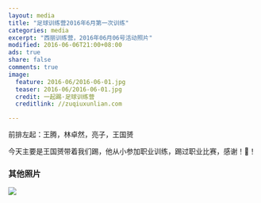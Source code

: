 ```yaml
---
layout: media
title: "足球训练营2016年6月第一次训练"
categories: media
excerpt: "西丽训练营，2016年06月06号活动照片"
modified: 2016-06-06T21:00+08:00
ads: true
share: false
comments: true
image:
  feature: 2016-06/2016-06-01.jpg
  teaser: 2016-06/2016-06-01.jpg
  credit: 一起踢·足球训练营
  creditlink: //zuqiuxunlian.com

---   
```

前排左起：王腾，林卓然，亮子，王国赟

今天主要是王国赟带着我们踢，他从小参加职业训练，踢过职业比赛，感谢！🙏！

### 其他照片
![](https://o8pwo778o.qnssl.com/2016-06-02.jpg-jpeg)
